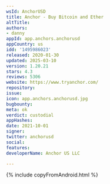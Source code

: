 ```yaml
---
wsId: AnchorUSD
title: Anchor - Buy Bitcoin and Ether
altTitle: 
authors:
- danny
appId: app.anchors.anchorusd
appCountry: us
idd: '1495986023'
released: 2020-01-30
updated: 2025-03-10
version: 1.20.21
stars: 4.3
reviews: 5306
website: https://www.tryanchor.com/
repository: 
issue: 
icon: app.anchors.anchorusd.jpg
bugbounty: 
meta: ok
verdict: custodial
appHashes: 
date: 2021-10-01
signer: 
twitter: anchorusd
social: 
features: 
developerName: Anchor US LLC

---
```


{% include copyFromAndroid.html %}
